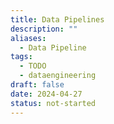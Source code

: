 ```yaml
---
title: Data Pipelines
description: ""
aliases:
  - Data Pipeline
tags:
  - TODO
  - dataengineering
draft: false
date: 2024-04-27
status: not-started
---
```

